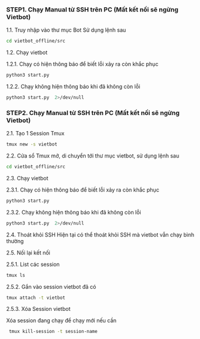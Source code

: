 
### STEP1. Chạy Manual từ SSH trên PC (Mất kết nối sẽ ngừng Vietbot)

1.1. Truy nhập vào thư mục Bot
Sử dụng lệnh sau

```sh
cd vietbot_offline/src
```
1.2. Chạy vietbot

1.2.1. Chạy có hiện thông báo để biết lỗi xảy ra còn khắc phục
```sh
python3 start.py
```
1.2.2. Chạy không hiện thông báo khi đã không còn lỗi
```sh
python3 start.py  2>/dev/null
```


### STEP2. Chạy Manual từ SSH trên PC (Mất kết nối sẽ ngừng Vietbot)

2.1. Tạo 1 Session Tmux

```sh
tmux new -s vietbot
```
2.2. Cửa sổ Tmux mở, di chuyển tới thư mục vietbot, sử dụng lệnh sau

```sh
cd vietbot_offline/src
```
2.3. Chạy vietbot

2.3.1. Chạy có hiện thông báo để biết lỗi xảy ra còn khắc phục
```sh
python3 start.py
```
2.3.2. Chạy không hiện thông báo khi đã không còn lỗi
```sh
python3 start.py  2>/dev/null
```
2.4. Thoát khỏi SSH
Hiện tại có thể thoát khỏi SSH mà vietbot vẫn chạy bình thường

2.5. Nối lại kết nối

2.5.1. List các session

```sh
tmux ls
```

2.5.2. Gắn vào session vietbot đã có

```sh
tmux attach -t vietbot
```
2.5.3. Xóa Session vietbot

Xóa session đang chạy để chạy mới nếu cần

```sh
 tmux kill-session -t session-name
```
